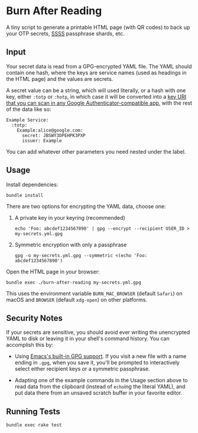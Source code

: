 # Burn After Reading

A tiny script to generate a printable HTML page (with QR codes) to back up
your OTP secrets,
[SSSS](https://en.wikipedia.org/wiki/Shamir%27s_Secret_Sharing) passphrase
shards, etc.

## Input

Your secret data is read from a GPG-encrypted YAML file. The YAML should
contain one hash, where the keys are service names (used as headings in
the HTML page) and the values are secrets.

A secret value can be a string, which will used literally, or a hash
with one key, either `:totp` or `:hotp`, in which case it will be
converted into a
[key URI that you can scan in any Google Authenticator-compatible app](https://github.com/google/google-authenticator/wiki/Key-Uri-Format),
with the rest of the data like so:

    Example Service:
      :totp:
        Example:alice@google.com:
          secret: JBSWY3DPEHPK3PXP
          issuer: Example

You can add whatever other parameters you need nested under the label.

## Usage

Install dependencies:

    bundle install

There are two options for encrypting the YAML data, choose one:

 1. A private key in your keyring (recommended)

        echo 'Foo: abcdef1234567890' | gpg --encrypt --recipient USER_ID > my-secrets.yml.gpg

 2. Symmetric encryption with only a passphrase

        gpg -o my-secrets.yml.gpg --symmetric <(echo 'Foo: abcdef1234567890')

Open the HTML page in your browser:

    bundle exec ./burn-after-reading my-secrets.yml.gpg

This uses the environment variable `BURN_MAC_BROWSER` (default `Safari`)
on macOS and `BROWSER` (default `xdg-open`) on other platforms.

## Security Notes

If your secrets are sensitive, you should avoid ever writing the
unencrypted YAML to disk or leaving it in your shell's command history.
You can accomplish this by:

  * Using
    [Emacs's built-in GPG support](https://www.gnu.org/software/emacs/manual/html_node/epa/Encrypting_002fdecrypting-gpg-files.html).
    If you visit a new file with a name ending in `.gpg`, when you save
    it, you'll be prompted to interactively select either recipient keys
    or a symmetric passphrase.

  * Adapting one of the example commands in the Usage section above to
    read data from the clipboard (instead of `echo`ing the literal
    YAML), and put data there from an unsaved scratch buffer in your
    favorite editor.

## Running Tests

    bundle exec rake test
